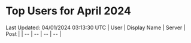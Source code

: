 # Top Users for April 2024
Last Updated: 04/01/2024 03:13:30 UTC
| User | Display Name | Server | Post |
| -- | -- | -- | -- |
